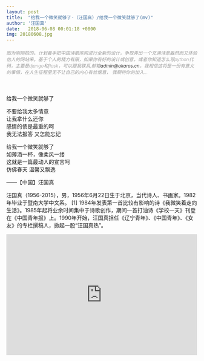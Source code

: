 ```yaml
---
layout: post
title:  "给我一个微笑就够了-（汪国真）/给我一个微笑就够了(mv)"
author: '汪国真'
date:   2018-06-08 00:01:18 +0800
img: 20180608.jpg
---
```

<h5 style="color:#999; font-size:12px;font-weight:300">图为刚刚拍的。计划着手把中国诗歌库网进行全新的设计，争取弄出一个充满诗意盎然而又体验怡人的网站来。基于个人的精力有限，如果你有好的设计或创意，或者你知道怎么写python代码，主要是django和flask，可以跟我联系,邮箱<a href="mailto:admin@akaros.cn" style="text-decoration:none; color:#333; font-weight:400">admin@akaros.cn</a>。我相信这将是一份有意义的事情，在人生征程里无不让自己的内心有丝惬意， 我期待你的加入...</h5>
<br>

给我一个微笑就够了<br>

不要给我太多情意<br>
让我拿什么还你<br>
感情的债是最重的呵<br>
我无法报答 又怎能忘记<br>

给我一个微笑就够了<br>
如薄酒一杯，像柔风一缕<br>
这就是一篇最动人的宣言呵<br>
仿佛春天 温馨又飘逸<br>

——【中国】汪国真 <br>

汪国真（1956-2015），男，1956年6月22日生于北京，当代诗人、书画家。1982年毕业于暨南大学中文系。 [1]  1984年发表第一首比较有影响的诗《我微笑着走向生活》。1985年起将业余时间集中于诗歌创作，期间一首打油诗《学校一天》刊登在《中国青年报》上。1990年开始，汪国真担任《辽宁青年》、《中国青年》、《女友》的专栏撰稿人，掀起一股“汪国真热”。

<iframe frameborder="0" width="100%" style="min-height:320px; width:100%; border:none;" src="https://v.qq.com/iframe/player.html?vid=p0357hjqui8&tiny=0&auto=0" allowfullscreen></iframe>
